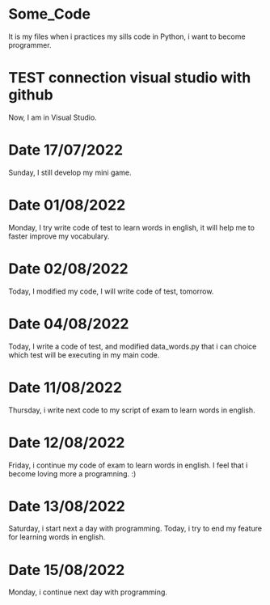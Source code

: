 # Some_Code
It is my files when i practices my sills code in Python, i want to become programmer.

# TEST connection visual studio with github
Now, I am in Visual Studio. 

# Date 17/07/2022
Sunday, I still develop my mini game.

# Date 01/08/2022
Monday, I try write code of test to learn words in english, it will help me to faster improve my vocabulary.

# Date 02/08/2022
Today, I modified my code, I will write code of test, tomorrow.

# Date 04/08/2022
Today, I write a code of test, and modified data_words.py that i can choice which test will be executing in my main code.

# Date 11/08/2022
Thursday, i write next code to my script of exam to learn words in english. 

# Date 12/08/2022
Friday, i continue my code of exam to learn words in english. I feel that i become loving more a programning. :)

# Date 13/08/2022
Saturday, i start next a day with programming. Today, i try to end my feature for learning words in english.

# Date 15/08/2022
Monday, i continue next day with programming.